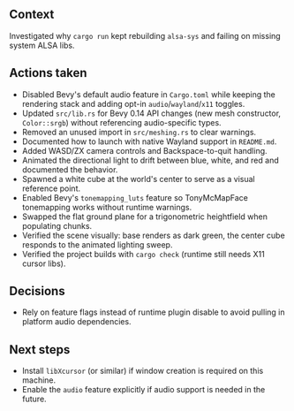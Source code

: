 ## Context
Investigated why `cargo run` kept rebuilding `alsa-sys` and failing on missing system ALSA libs.

## Actions taken
- Disabled Bevy's default audio feature in `Cargo.toml` while keeping the rendering stack and adding opt-in `audio`/`wayland`/`x11` toggles.
- Updated `src/lib.rs` for Bevy 0.14 API changes (new mesh constructor, `Color::srgb`) without referencing audio-specific types.
- Removed an unused import in `src/meshing.rs` to clear warnings.
- Documented how to launch with native Wayland support in `README.md`.
- Added WASD/ZX camera controls and Backspace-to-quit handling.
- Animated the directional light to drift between blue, white, and red and documented the behavior.
- Spawned a white cube at the world's center to serve as a visual reference point.
- Enabled Bevy's `tonemapping_luts` feature so TonyMcMapFace tonemapping works without runtime warnings.
- Swapped the flat ground plane for a trigonometric heightfield when populating chunks.
- Verified the scene visually: base renders as dark green, the center cube responds to the animated lighting sweep.
- Verified the project builds with `cargo check` (runtime still needs X11 cursor libs).

## Decisions
- Rely on feature flags instead of runtime plugin disable to avoid pulling in platform audio dependencies.

## Next steps
- Install `libXcursor` (or similar) if window creation is required on this machine.
- Enable the `audio` feature explicitly if audio support is needed in the future.
